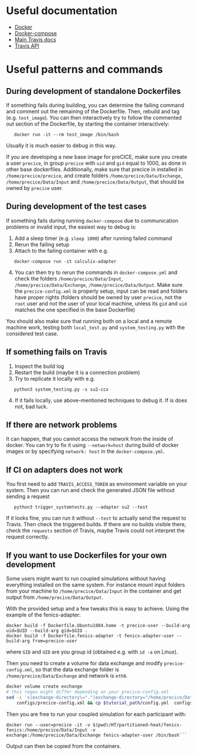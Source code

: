 # Useful documentation

* [Docker](https://docs.docker.com/)
* [Docker-compose](https://docs.docker.com/compose/)
* [Main Travis docs](https://docs.travis-ci.com/)
* [Travis API](https://developer.travis-ci.com/)


# Useful patterns and commands
##  During development of standalone Dockerfiles

If something fails during building, you can determine the failing command and comment out the remaining of the Dockerfile. Then, rebuild and tag (e.g. `test_image`). You can then interactively try to follow the commented out section of the Dockerfile, by starting the container interactively:
```
   docker run -it --rm test_image /bin/bash
```
Usually it is much easier to debug in this way.

If you are developing a new base image for preCICE, make sure you create a user `precice`, in group `precice` with `uid` and `gid` equal to 1000, as done in 
other base dockerfiles. Additionally, make sure that precice in installed in `/home/precice/precice`, and create folders `/home/precice/Data/Exchange`, 
`/home/precice/Data/Input` and `/home/precice/Data/Output`, that should be owned by `precice` user.

## During development of the test cases

If something fails during running `docker-compose` due to communication problems or invalid input, the easiest way to debug is:

1. Add a sleep timer (e.g. `sleep 1000`) after running failed command
2. Rerun the failing setup
3. Attach to the failing container with e.g.
```
   docker-compose run -it calculix-adapter
```
4. You can then try to rerun the commands in `docker-compose.yml` and check the folders `/home/precice/Data/Input`, `/home/precice/Data/Exchange`,
`/home/precice/Data/Output`. Make sure the `precice-config.xml` is properly setup, input can be read and folders have proper rights (folders should be
owned by user `precice`, not the `root` user and not the user of your local machine, unless its `gid` and `uid` matches the one specified in the base Dockerfile)

You should also make sure that running both on a local and a remote machine work, testing both `local_test.py` and `system_testing.py` with the considered test case.

## If something fails on Travis

1. Inspect the build log
2. Restart the build (maybe it is a connection problem)
3. Try to replicate it locally with e.g.
```
   python3 system_testing.py -s su2-ccx
```
4. If it fails locally, use above-mentioned techniques to debug it. If is does not, bad luck.

## If there are network problems

It can happen, that you cannot access the network from the inside of docker. You can try to fix it using `--network=host` during build of docker images or by specifying `network: host` in the `docker-compose.yml`.


## If CI on adapters does not work

You first need to add `TRAVIS_ACCESS_TOKEN` as environment variable on your system.
Then you can  run and check the generated JSON file without sending a request
```
   python3 trigger_systemtests.py --adapter su2 --test
```
If it looks fine, you can run it without `--test` to actually send the request to Travis. Then check the triggered builds.
If there are no builds visible there, check the `requests` section of Travis, maybe Travis could not interpret the request correctly.

## If you want to use Dockerfiles for your own development

Some users might want to run coupled simulations without having everything installed on the same system.
For instance mount input folders from your machine to `/home/precice/Data/Input` in the container and get output from
`/home/precice/Data/Output`.

With the provided setup and a few tweaks this is easy to achieve. Using the example of the fenics-adapter:

```
docker build -f Dockerfile.Ubuntu1804.home -t precice-user --build-arg uid=$UID --build-arg gid=$GID .
docker build -f Dockerfile.fenics-adapter -t fenics-adapter-user --build-arg from=precice-user
```

where `GID` and `UID` are you group id (obtained e.g. with `id -a` on Linux).

Then you need to create a volume for data exchange and modify `precice-config.xml`, so that the data exchange folder
is `/home/precice/Data/Exchange` and network is `eth0`.

```bash
docker volume create exchange
# this regex might differ depending on your precice-config.xml
sed -i 's|exchange-directory\="."|exchange-directory="/home/precice/Data/Exchange/" network="eth0"|g' \
    configs/precice-config.xml && cp $tutorial_path/config.yml  configs/config.yml
```

Then you are free to run your coupled simulation for each participant with:
```
docker run --user=precice -it -v $(pwd)/HT/partitioned-heat/fenics-fenics:/home/precice/Data/Input -v exchange:/home/precice/Data/Exchange fenics-adapter-user /bin/bash```
```
Output can then be copied from the containers.
